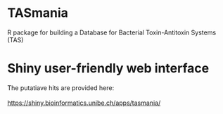 # TASmania
R package for building a Database for Bacterial Toxin-Antitoxin Systems (TAS)

# Shiny user-friendly web interface
The putatiave hits are provided here: <br>
<br>
https://shiny.bioinformatics.unibe.ch/apps/tasmania/



